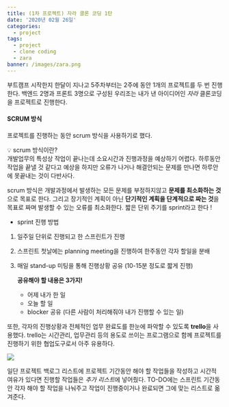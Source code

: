 ```yaml
---
title: (1차 프로젝트) 자라 클론 코딩 1탄
date: '2020년 02월 26일'
categories:
  - project
tags:
  - project
  - clone coding
  - zara
banner: /images/zara.png
---
```


부트캠프 시작한지 한달이 지나고 5주차부터는 2주에 동안 1개의 프로젝트를 두 번 진행한다.
백엔드 2명과 프론트 3명으로 구성된 우리조는 내가 낸 아이디어인 _자라_ 클론코딩을 프로젝트로 진행한다.

#### SCRUM 방식

프로젝트를 진행하는 동안 scrum 방식을 사용하기로 했다.

💡 scrum 방식이란?
</br>
개발업무의 특성상 작업이 끝나는데 소요시간과 진행과정을 예상하기 어렵다. 하루동안 작업을 끝낼 것 같다고 예상을 하지만 오류가 나거나 해결안되는 문제를 만나면 하루안에 못끝내는 것이 다반사다.

scrum 방식은 개발과정에서 발생하는 모든 문제를 부정하지않고 **문제를 최소화하는 것**으로 목표로 한다. 그리고 장기적인 계획이 아닌 **단기적인 계획을 단계적으로 짜는 것**을 목표로 짜며 발생할 수 있는 오류를 최소화한다. 짧은 단위 주기를 sprint라고 한다 !

- sprint 진행 방법

1. 일주일 단위로 진행되고 한 스프린트가 진행
2. 스프린트 첫날에는 planning meeting을 진행하여 한주동안 각자 할일을 분배
3. 매일 stand-up 미팅을 통해 진행상황 공유 (10-15분 정도로 짧게 진행)

   **공유해야 할 내용은 3가지!**

   - 어제 내가 한 일
   - 오늘 할 일
   - blocker 공유 (다른 사람이 처리해줘야 내가 진행할 수 있는 일)

또한, 각자의 진행상황과 전체적인 업무 완료도를 한눈에 파악할 수 있도록 **trello**을 사용했다.
trello는 시간관리, 업무관리 등의 용도로 쓰이는 프로그램으로 함께 프로젝트를 진행하기 위한 협업도구로서 아주 유용하다.

![](https://images.velog.io/images/ppl8709/post/4a2379e1-aab5-4e94-a8f9-3fffc215f9b9/image.png)

일단 프로젝트 백로그 리스트에 프로젝트 기간동안 해야 할 작업들을 작성하고 시간적 여유가 있다면 진행할 작업들은 *추가 리스트*에 넣어줬다. TO-DO에는 스프린트 기간동안 각자 해야 할 작업을 나눠주고 작업이 진행중이거나 완료되면 그에 맞는 리스트로 옮겨준다.
